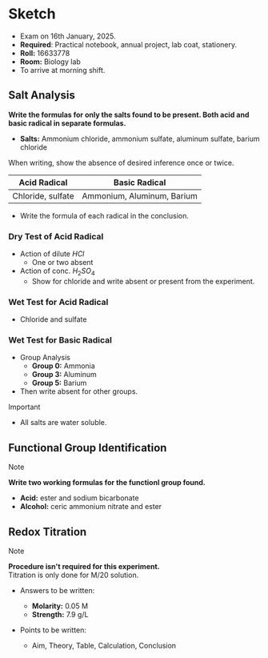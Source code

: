 # Sketch 
- Exam on 16th January, 2025.
- **Required**: Practical notebook, annual project, lab coat, stationery. 
- **Roll:** 16633778
- **Room:** Biology lab
- To arrive at morning shift.

## Salt Analysis 
**Write the formulas for only the salts found to be present. Both acid and basic radical in separate formulas.** 

- **Salts:** Ammonium chloride, ammonium sulfate, aluminum sulfate, barium chloride 

When writing, show the absence of desired inference once or twice. 

| Acid Radical | Basic Radical |
| -------------- | --------------- |
| Chloride, sulfate | Ammonium, Aluminum, Barium |

- Write the formula of each radical in the conclusion.

### Dry Test of Acid Radical
- Action of dilute $HCl$
    - One or two absent
- Action of conc. $H_2SO_4$
    - Show for chloride and write absent or present from the experiment.

### Wet Test for Acid Radical
- Chloride and sulfate 

### Wet Test for Basic Radical 
- Group Analysis 
    - **Group 0:** Ammonia 
    - **Group 3:** Aluminum 
    - **Group 5:** Barium
- Then write absent for other groups.


> [!IMPORTANT]
> - All salts are water soluble. 

## Functional Group Identification
> [!NOTE]
> **Write two working formulas for the functionl group found.** 
> - **Acid:** ester and sodium bicarbonate
> - **Alcohol:** ceric ammonium nitrate and ester 

## Redox Titration 
> [!NOTE]
> **Procedure isn't required for this experiment.**  
> Titration is only done for M/20 solution.

- Answers to be written: 
    - **Molarity:** 0.05 M 
    - **Strength:** 7.9 g/L

- Points to be written: 
    - Aim, Theory, Table, Calculation, Conclusion
